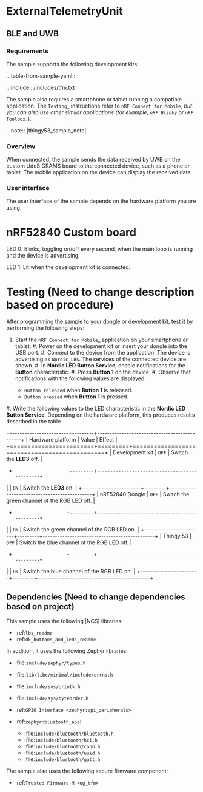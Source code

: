 # ExternalTelemetryUnit

## BLE and UWB

### Requirements

The sample supports the following development kits:

.. table-from-sample-yaml::

.. include:: /includes/tfm.txt

The sample also requires a smartphone or tablet running a compatible application.
The `Testing`_ instructions refer to `nRF Connect for Mobile`_, but you can also use other similar applications (for example, `nRF Blinky`_ or `nRF Toolbox`_).

.. note::
   |thingy53_sample_note|

### Overview

When connected, the sample sends the data received by UWB on the custom UdeS GRAMS board to the connected device, such as a phone or tablet.
The mobile application on the device can display the received data.

### User interface

The user interface of the sample depends on the hardware platform you are using.

# nRF52840 Custom board

LED 0:
   Blinks, toggling on/off every second, when the main loop is running and the device is advertising.

LED 1:
   Lit when the development kit is connected.

# Testing (Need to change description based on procedure)

After programming the sample to your dongle or development kit, test it by performing the following steps:

1. Start the `nRF Connect for Mobile`_ application on your smartphone or tablet.
#. Power on the development kit or insert your dongle into the USB port.
#. Connect to the device from the application.
   The device is advertising as ``Nordic_LBS``.
   The services of the connected device are shown.
#. In **Nordic LED Button Service**, enable notifications for the **Button** characteristic.
#. Press **Button 1** on the device.
#. Observe that notifications with the following values are displayed:

   * ``Button released`` when **Button 1** is released.
   * ``Button pressed`` when **Button 1** is pressed.

#. Write the following values to the LED characteristic in the **Nordic LED Button Service**.
   Depending on the hardware platform, this produces results described in the table.

+------------------------+---------+----------------------------------------------+
| Hardware platform      | Value   | Effect                                       |
+========================+=========+==============================================+
| Development kit        | ``OFF`` | Switch the **LED3** off.                     |
+                        +---------+----------------------------------------------+
|                        | ``ON``  | Switch the **LED3** on.                      |
+------------------------+---------+----------------------------------------------+
| nRF52840 Dongle        | ``OFF`` | Switch the green channel of the RGB LED off. |
+                        +---------+----------------------------------------------+
|                        | ``ON``  | Switch the green channel of the RGB LED on.  |
+------------------------+---------+----------------------------------------------+
| Thingy:53              | ``OFF`` | Switch the blue channel of the RGB LED off.  |
+                        +---------+----------------------------------------------+
|                        | ``ON``  | Switch the blue channel of the RGB LED on.   |
+------------------------+---------+----------------------------------------------+

## Dependencies (Need to change dependencies based on project)

This sample uses the following |NCS| libraries:

* :ref:`lbs_readme`
* :ref:`dk_buttons_and_leds_readme`

In addition, it uses the following Zephyr libraries:

* :file:`include/zephyr/types.h`
* :file:`lib/libc/minimal/include/errno.h`
* :file:`include/sys/printk.h`
* :file:`include/sys/byteorder.h`
* :ref:`GPIO Interface <zephyr:api_peripherals>`
* :ref:`zephyr:bluetooth_api`:

  * :file:`include/bluetooth/bluetooth.h`
  * :file:`include/bluetooth/hci.h`
  * :file:`include/bluetooth/conn.h`
  * :file:`include/bluetooth/uuid.h`
  * :file:`include/bluetooth/gatt.h`

The sample also uses the following secure firmware component:

* :ref:`Trusted Firmware-M <ug_tfm>`

